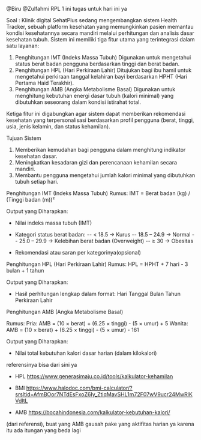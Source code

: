 @Biru @Zulfahmi RPL 1 
ini tugas untuk hari ini ya

Soal :
Klinik digital SehatPlus sedang mengembangkan sistem Health Tracker, sebuah platform kesehatan yang memungkinkan pasien memantau kondisi kesehatannya secara mandiri melalui perhitungan dan analisis dasar kesehatan tubuh.
Sistem ini memiliki tiga fitur utama yang terintegrasi dalam satu layanan:
1. Penghitungan IMT (Indeks Massa Tubuh)
Digunakan untuk mengetahui status berat badan pengguna berdasarkan tinggi dan berat badan.
2. Penghitungan HPL (Hari Perkiraan Lahir)
Ditujukan bagi ibu hamil untuk mengetahui perkiraan tanggal kelahiran bayi berdasarkan HPHT (Hari Pertama Haid Terakhir).
3. Penghitungan AMB (Angka Metabolisme Basal)
Digunakan untuk menghitung kebutuhan energi dasar tubuh (kalori minimal) yang dibutuhkan seseorang dalam kondisi istirahat total.

Ketiga fitur ini digabungkan agar sistem dapat memberikan rekomendasi kesehatan yang terpersonalisasi berdasarkan profil pengguna (berat, tinggi, usia, jenis kelamin, dan status kehamilan).

Tujuan Sistem
1. Memberikan kemudahan bagi pengguna dalam menghitung indikator kesehatan dasar.
2. Meningkatkan kesadaran gizi dan perencanaan kehamilan secara mandiri.
3. Membantu pengguna mengetahui jumlah kalori minimal yang dibutuhkan tubuh setiap hari.

Penghitungan IMT (Indeks Massa Tubuh)
Rumus:
IMT = Berat badan (kg) / (Tinggi badan (m))²

Output yang Diharapkan:
- Nilai indeks massa tubuh (IMT)

- Kategori status berat badan:
-- < 18.5 → Kurus
-- 18.5 – 24.9 → Normal
-- 25.0 – 29.9 → Kelebihan berat badan (Overweight)
-- ≥ 30 → Obesitas

- Rekomendasi atau saran per kategorinya(opsional)

Penghitungan HPL (Hari Perkiraan Lahir)
Rumus:
HPL = HPHT + 7 hari - 3 bulan + 1 tahun

Output yang Diharapkan:
- Hasil perhitungan lengkap dalam format:
Hari
Tanggal
Bulan
Tahun Perkiraan Lahir

Penghitungan AMB (Angka Metabolisme Basal)

Rumus:
Pria: AMB = (10 × berat) + (6.25 × tinggi) - (5 × umur) + 5
Wanita: AMB = (10 × berat) + (6.25 × tinggi) - (5 × umur) - 161

Output yang Diharapkan:
- Nilai total kebutuhan kalori dasar harian (dalam kilokalori)

referensinya bisa dari sini ya
- HPL
https://www.generasimaju.co.id/tools/kalkulator-kehamilan

- BMI
https://www.halodoc.com/bmi-calculator/?srsltid=AfmBOor7NTdEsFxoZ6Iy_ZtiqMavSHL1m72F07wV9ucr24MwRlKVdltL

- AMB
https://bocahindonesia.com/kalkulator-kebutuhan-kalori/

(dari referensi), buat yang AMB gausah pake yang aktifitas harian ya karena itu ada itungan yang beda lagi